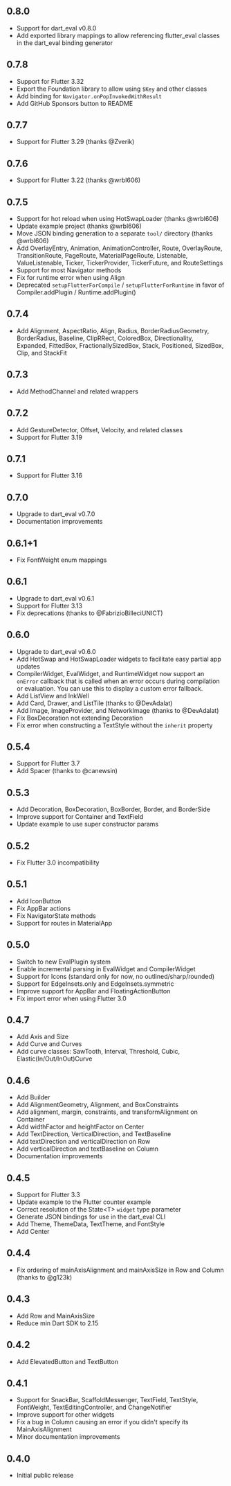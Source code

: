 ## 0.8.0
- Support for dart_eval v0.8.0
- Add exported library mappings to allow referencing flutter_eval classes
  in the dart_eval binding generator

## 0.7.8
- Support for Flutter 3.32
- Export the Foundation library to allow using `$Key` and other classes
- Add binding for `Navigator.onPopInvokedWithResult`
- Add GitHub Sponsors button to README

## 0.7.7
- Support for Flutter 3.29 (thanks @Zverik)

## 0.7.6
- Support for Flutter 3.22 (thanks @wrbl606)

## 0.7.5
- Support for hot reload when using HotSwapLoader (thanks @wrbl606)
- Update example project (thanks @wrbl606)
- Move JSON binding generation to a separate `tool/` directory (thanks 
  @wrbl606)
- Add OverlayEntry, Animation, AnimationController, Route, OverlayRoute,
  TransitionRoute, PageRoute, MaterialPageRoute, Listenable, 
  ValueListenable, Ticker, TickerProvider, TickerFuture, and RouteSettings
- Support for most Navigator methods
- Fix for runtime error when using Align
- Deprecated `setupFlutterForCompile` / `setupFlutterForRuntime` in favor of
  Compiler.addPlugin / Runtime.addPlugin()

## 0.7.4
- Add Alignment, AspectRatio, Align, Radius, BorderRadiusGeometry,
  BorderRadius, Baseline, ClipRRect, ColoredBox, Directionality, 
  Expanded, FittedBox, FractionallySizedBox, Stack, Positioned,
  SizedBox, Clip, and StackFit

## 0.7.3
- Add MethodChannel and related wrappers

## 0.7.2
- Add GestureDetector, Offset, Velocity, and related classes
- Support for Flutter 3.19

## 0.7.1
- Support for Flutter 3.16

## 0.7.0
- Upgrade to dart_eval v0.7.0
- Documentation improvements

## 0.6.1+1
- Fix FontWeight enum mappings

## 0.6.1
- Upgrade to dart_eval v0.6.1
- Support for Flutter 3.13
- Fix deprecations (thanks to @FabrizioBilleciUNICT)

## 0.6.0
- Upgrade to dart_eval v0.6.0
- Add HotSwap and HotSwapLoader widgets to facilitate easy partial app
  updates
- CompilerWidget, EvalWidget, and RuntimeWidget now support an `onError` callback
  that is called when an error occurs during compilation or evaluation. You can
  use this to display a custom error fallback.
- Add ListView and InkWell
- Add Card, Drawer, and ListTile (thanks to @DevAdalat)
- Add Image, ImageProvider, and NetworkImage (thanks to @DevAdalat)
- Fix BoxDecoration not extending Decoration
- Fix error when constructing a TextStyle without the `inherit` property

## 0.5.4
- Support for Flutter 3.7
- Add Spacer (thanks to @canewsin)

## 0.5.3
- Add Decoration, BoxDecoration, BoxBorder, Border, and BorderSide
- Improve support for Container and TextField
- Update example to use super constructor params

## 0.5.2
- Fix Flutter 3.0 incompatibility

## 0.5.1
- Add IconButton
- Fix AppBar actions
- Fix NavigatorState methods
- Support for routes in MaterialApp

## 0.5.0
- Switch to new EvalPlugin system
- Enable incremental parsing in EvalWidget and CompilerWidget
- Support for Icons (standard only for now, no outlined/sharp/rounded)
- Support for EdgeInsets.only and EdgeInsets.symmetric
- Improve support for AppBar and FloatingActionButton
- Fix import error when using Flutter 3.0

## 0.4.7
- Add Axis and Size
- Add Curve and Curves
- Add curve classes: SawTooth, Interval, Threshold, Cubic, 
  Elastic(In/Out/InOut)Curve

## 0.4.6
- Add Builder
- Add AlignmentGeometry, Alignment, and BoxConstraints
- Add alignment, margin, constraints, and transformAlignment on Container
- Add widthFactor and heightFactor on Center
- Add TextDirection, VerticalDirection, and TextBaseline
- Add textDirection and verticalDirection on Row
- Add verticalDirection and textBaseline on Column
- Documentation improvements

## 0.4.5
- Support for Flutter 3.3
- Update example to the Flutter counter example
- Correct resolution of the State&lt;T&gt; `widget` type parameter
- Generate JSON bindings for use in the dart_eval CLI
- Add Theme, ThemeData, TextTheme, and FontStyle
- Add Center

## 0.4.4
- Fix ordering of mainAxisAlignment and mainAxisSize in Row and Column
  (thanks to @g123k)

## 0.4.3
- Add Row and MainAxisSize
- Reduce min Dart SDK to 2.15

## 0.4.2
- Add ElevatedButton and TextButton

## 0.4.1
- Support for SnackBar, ScaffoldMessenger, TextField, TextStyle, FontWeight, 
  TextEditingController, and ChangeNotifier
- Improve support for other widgets
- Fix a bug in Column causing an error if you didn't specify its
  MainAxisAlignment
- Minor documentation improvements

## 0.4.0
- Initial public release
